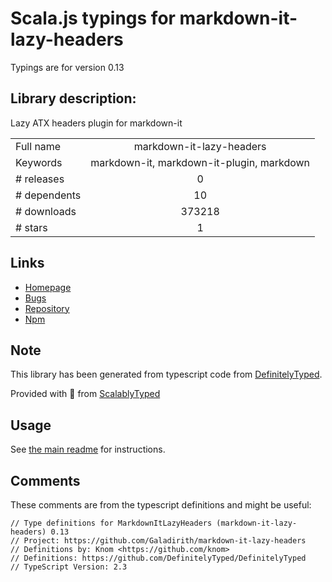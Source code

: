 
# Scala.js typings for markdown-it-lazy-headers

Typings are for version 0.13

## Library description:
Lazy ATX headers plugin for markdown-it

|                    |                 |
| ------------------ | :-------------: |
| Full name          | markdown-it-lazy-headers |
| Keywords           | markdown-it, markdown-it-plugin, markdown |
| # releases         | 0 |
| # dependents       | 10 |
| # downloads        | 373218 |
| # stars            | 1 |

## Links
- [Homepage](https://github.com/Galadirith/markdown-it-lazy-headers)
- [Bugs](https://github.com/Galadirith/markdown-it-lazy-headers/issues)
- [Repository](https://github.com/Galadirith/markdown-it-lazy-headers)
- [Npm](https://www.npmjs.com/package/markdown-it-lazy-headers)
    


## Note
This library has been generated from typescript code from [DefinitelyTyped](https://definitelytyped.org).

Provided with :purple_heart: from [ScalablyTyped](https://github.com/oyvindberg/ScalablyTyped)

## Usage
See [the main readme](../../readme.md) for instructions.

## Comments

These comments are from the typescript definitions and might be useful:
```
// Type definitions for MarkdownItLazyHeaders (markdown-it-lazy-headers) 0.13
// Project: https://github.com/Galadirith/markdown-it-lazy-headers
// Definitions by: Knom <https://github.com/knom>
// Definitions: https://github.com/DefinitelyTyped/DefinitelyTyped
// TypeScript Version: 2.3

```

